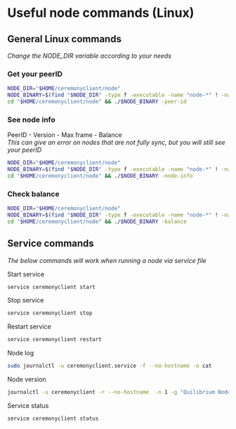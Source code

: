 # Useful node commands (Linux)

## General Linux commands
*Change the NODE_DIR variable according to your needs*

### Get your peerID

```sh
NODE_DIR="$HOME/ceremonyclient/node"
NODE_BINARY=$(find "$NODE_DIR" -type f -executable -name "node-*" ! -name "*.dgst*" ! -name "*.sig*" | sort -V | tail -n 1 | xargs basename)
cd "$HOME/ceremonyclient/node" && ./$NODE_BINARY -peer-id
```

### See node info
PeerID - Version - Max frame - Balance \
_This can give an error on nodes that are not fully sync, but you will still see your peerID_

```bash
NODE_DIR="$HOME/ceremonyclient/node"
NODE_BINARY=$(find "$NODE_DIR" -type f -executable -name "node-*" ! -name "*.dgst*" ! -name "*.sig*" | sort -V | tail -n 1 | xargs basename)
cd "$HOME/ceremonyclient/node" && ./$NODE_BINARY -node-info
```

### Check balance

```bash
NODE_DIR="$HOME/ceremonyclient/node"
NODE_BINARY=$(find "$NODE_DIR" -type f -executable -name "node-*" ! -name "*.dgst*" ! -name "*.sig*" | sort -V | tail -n 1 | xargs basename)
cd "$HOME/ceremonyclient/node" && ./$NODE_BINARY -balance
```

## Service commands
*The below commands will work when running a node via service file*

Start service

```bash
service ceremonyclient start
```

Stop service

```bash
service ceremonyclient stop
```

Restart service

```bash
service ceremonyclient restart
```

Node log

```bash
sudo journalctl -u ceremonyclient.service -f --no-hostname -o cat
```

Node version

```bash
journalctl -u ceremonyclient -r --no-hostname  -n 1 -g "Quilibrium Node" -o cat
```

Service status

```bash
service ceremonyclient status
```
